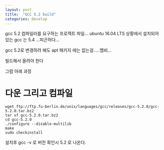 ```yaml
---
layout: post
title:  "GCC 5.2 build"
categories: Develop
---
```


gcc 5.2 컴파일러를 요구하는 프로젝트 파일... 
ubuntu 16.04 LTS 상황에서 설치되어있는 gcc 는 5.4 ...피곤허다...

gcc 5.2로 변경하려 해도 apt 패키지 에는 없는걸.....옘비...

빌드해서 올려야 한다 

그럼 아래 과정
# 다운 그리고 컴파일
```
wget ftp://ftp.fu-berlin.de/unix/languages/gcc/releases/gcc-5.2.0/gcc-5.2.0.tar.bz2
tar xf gcc-5.2.0.tar.bz2
cd gcc-5.2.0
./configure --disable-multilib
make
sudo checkinstall

```
설치후 gcc -v 로 버전 확인시 5.2 로 나온다. 


